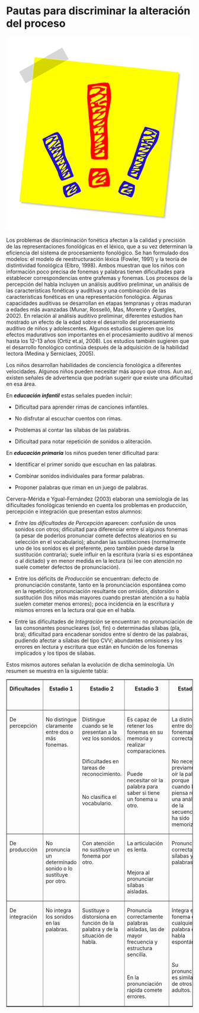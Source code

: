 # Pautas para discriminar la alteración del proceso


![exclamaciones. Imagen tomada de Pixabay](img/exclamation-point-1421014_640.png)
  
Los problemas de discriminación fonética afectan a la calidad y precisión de las representaciones fonológicas en el léxico, que a su vez determinan la eficiencia del sistema de procesamiento fonológico. Se han formulado dos modelos: el modelo de reestructuración léxica (Fowler, 1991) y la teoría de distintividad fonológica (Elbro, 1998). Ambos muestran que los niños con información poco precisa de fonemas y palabras tienen dificultades para establecer correspondencias entre grafemas y fonemas. Los procesos de la percepción del habla incluyen un análisis auditivo preliminar, un análisis de las características fonéticas y auditivas y una combinación de las características fonéticas en una representación fonológica. Algunas capacidades auditivas se desarrollan en etapas tempranas y otras maduran a edades más avanzadas (Munar, Rosselló, Mas, Morente y Quetgles, 2002). En relación al análisis auditivo preliminar, diferentes estudios han mostrado un efecto de la edad sobre el desarrollo del procesamiento auditivo de niños y adolescentes. Algunos estudios sugieren que los efectos madurativos son importantes en el procesamiento auditivo al menos hasta los 12-13 años (Ortiz et.al, 2008). Los estudios también sugieren que el desarrollo fonológico continúa después de la adquisición de la habilidad lectora (Medina y Serniclaes, 2005).

Los niños desarrollan habilidades de conciencia fonológica a diferentes velocidades. Algunos niños pueden necesitar más apoyo que otros. Aun así, existen señales de advertencia que podrían sugerir que existe una dificultad en esa área.

  
  
En **_educación infantil_** estas señales pueden incluir:

*   Dificultad para aprender rimas de canciones infantiles.
    
*   No disfrutar al escuchar cuentos con rimas.
    
*   Problemas al contar las sílabas de las palabras.
    
*   Dificultad para notar repetición de sonidos o aliteración.
    

  
En **_educación primaria_** los niños pueden tener dificultad para:

*   Identificar el primer sonido que escuchan en las palabras.
    
*   Combinar sonidos individuales para formar palabras.
    
*   Proponer palabras que riman en un juego de palabras.
    

  
Cervera-Mérida e Ygual-Fernández (2003) elaboran una semiología de las dificultades fonológicas teniendo en cuenta los problemas en producción, percepción e integración que presentan estos alumnos:

*   _Entre las dificultades de Percepción_ aparecen: confusión de unos sonidos con otros; dificultad para diferenciar entre sí algunos fonemas (a pesar de poderlos pronunciar comete defectos aleatorios en su selección en el vocabulario); abundan las sustituciones (normalmente uno de los sonidos es el preferente, pero también puede darse la sustitución contraria); suele influir en la escritura (varía si es espontánea o al dictado) y en menor medida en la lectura (si lee con atención no suele cometer defectos de pronunciación).  
      
    
*   Entre los déficits de _Producción_ se encuentran: defecto de pronunciación constante, tanto en la pronunciación espontánea como en la repetición; pronunciación resultante con omisión, distorsión o sustitución (los niños más mayores cuando prestan atención a su habla suelen cometer menos errores); poca incidencia en la escritura y mismos errores en la lectura oral que en el habla.  
      
    
*   Entre las dificultades de _Integración_ se encuentran: no pronunciación de las consonantes posnucleares (sol, fin) o determinadas sílabas (pla, bra); dificultad para encadenar sonidos entre sí dentro de las palabras, pudiendo afectar a sílabas del tipo CVV; abundantes omisiones y los errores en lectura y escritura que están en función de los fonemas implicados y los tipos de sílabas.

Estos mismos autores señalan la evolución de dicha seminología. Un resumen se muestra en la siguiente tabla:  

<table style="margin-left: auto; margin-right: auto;" border="1" cellspacing="0" cellpadding="0">
<tbody>
<tr>
<td width="111" valign="top">
<p align="center"><b>Dificultades</b></p>
<p align="center"><b>&nbsp;</b></p>
</td>
<td width="151" valign="top">
<p align="center"><b>Estadio 1</b></p>
</td>
<td width="162" valign="top">
<p align="center"><b>Estadio 2</b></p>
</td>
<td width="141" valign="top">
<p align="center"><b>Estadio 3</b></p>
</td>
<td width="141" valign="top">
<p align="center"><b>Estadio 4</b></p>
</td>
</tr>
<tr>
<td width="111" valign="top">
<p>De percepción</p>
</td>
<td width="151" valign="top">
<p>No distingue claramente entre dos o más fonemas.</p>
</td>
<td width="162" valign="top">
<p>Distingue cuando se le presentan a la vez los sonidos.</p>
<p>&nbsp;</p>
<p>Dificultades en tareas de reconocimiento.</p>
<p>&nbsp;</p>
<p>No clasifica el vocabulario.</p>
</td>
<td width="141" valign="top">
<p>Es capaz de retener los fonemas en su memoria y realizar comparaciones.</p>
<p>&nbsp;</p>
<p>Puede necesitar oír la palabra para saber si tiene un fonema u otro.</p>
</td>
<td width="141" valign="top">
<p>La distinción entre dos fonemas es correcta.</p>
<p>&nbsp;</p>
<p>No necesita previamente oír la palabra porque cuando la piensa realiza una análisis de la secuencia que ha sido memorizada.</p>
</td>
</tr>
<tr>
<td width="111" valign="top">
<p>De producción</p>
</td>
<td width="151" valign="top">
<p>No pronuncia un determinado sonido o lo sustituye por otro.</p>
</td>
<td width="162" valign="top">
<p>Con atención no sustituye un fonema por otro.</p>
</td>
<td width="141" valign="top">
<p>La articulación es lenta.</p>
<p>&nbsp;</p>
<p>Mejora al pronunciar sílabas aisladas.</p>
</td>
<td width="141" valign="top">
<p>Pronuncia correctamente sílabas y palabras.</p>
</td>
</tr>
<tr>
<td width="111" valign="top">
<p>De integración</p>
</td>
<td width="151" valign="top">
<p>No integra los sonidos en las palabras.</p>
</td>
<td width="162" valign="top">
<p>Sustituye o distorsiona en función de la palabra y de la situación de habla.</p>
</td>
<td width="141" valign="top">
<p>Pronuncia correctamente palabras aisladas, las de mayor frecuencia y estructura sencilla.</p>
<p>&nbsp;</p>
<p>En la pronunciación rápida comete errores.</p>
</td>
<td width="141" valign="top">
<p>Integra el fonema en cualquier palabra en su habla espontánea.</p>
<p>&nbsp;</p>
<p>Su pronunciación es similar a la de otros adultos.</p>
</td>
</tr>
</tbody>
</table>  
